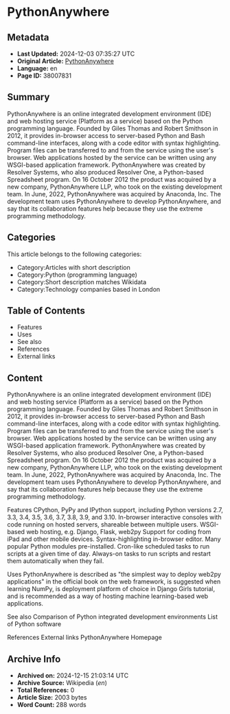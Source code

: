 # PythonAnywhere

## Metadata
- **Last Updated:** 2024-12-03 07:35:27 UTC
- **Original Article:** [PythonAnywhere](https://en.wikipedia.org/wiki/PythonAnywhere)
- **Language:** en
- **Page ID:** 38007831

## Summary
PythonAnywhere is an online integrated development environment (IDE) and web hosting service (Platform as a service) based on the Python programming language.  Founded by Giles Thomas and Robert Smithson in 2012, it provides in-browser access to server-based Python and Bash command-line interfaces, along with a code editor with syntax highlighting.  Program files can be transferred to and from the service using the user's browser.  Web applications hosted by the service can be written using any WSGI-based application framework.
PythonAnywhere was created by Resolver Systems, who also produced Resolver One, a Python-based Spreadsheet program. On 16 October 2012 the product was acquired by a new company, PythonAnywhere LLP, who took on the existing development team.  In June, 2022, PythonAnywhere was acquired by Anaconda, Inc.
The development team uses PythonAnywhere to develop PythonAnywhere, and say that its collaboration features help because they use the extreme programming methodology.

## Categories
This article belongs to the following categories:

- Category:Articles with short description
- Category:Python (programming language)
- Category:Short description matches Wikidata
- Category:Technology companies based in London

## Table of Contents

- Features
- Uses
- See also
- References
- External links

## Content

PythonAnywhere is an online integrated development environment (IDE) and web hosting service (Platform as a service) based on the Python programming language.  Founded by Giles Thomas and Robert Smithson in 2012, it provides in-browser access to server-based Python and Bash command-line interfaces, along with a code editor with syntax highlighting.  Program files can be transferred to and from the service using the user's browser.  Web applications hosted by the service can be written using any WSGI-based application framework.
PythonAnywhere was created by Resolver Systems, who also produced Resolver One, a Python-based Spreadsheet program. On 16 October 2012 the product was acquired by a new company, PythonAnywhere LLP, who took on the existing development team.  In June, 2022, PythonAnywhere was acquired by Anaconda, Inc.
The development team uses PythonAnywhere to develop PythonAnywhere, and say that its collaboration features help because they use the extreme programming methodology.

Features
CPython, PyPy and IPython support, including Python versions 2.7, 3.3, 3.4, 3.5, 3.6, 3.7, 3.8, 3.9, and 3.10.
In-browser interactive consoles with code running on hosted servers, shareable between multiple users.
WSGI-based web hosting, e.g. Django, Flask, web2py
Support for coding from iPad and other mobile devices.
Syntax-highlighting in-browser editor.
Many popular Python modules pre-installed.
Cron-like scheduled tasks to run scripts at a given time of day.
Always-on tasks to run scripts and restart them automatically when they fail.

Uses
PythonAnywhere is described as "the simplest way to deploy web2py applications" in the official book on the web framework, is suggested when learning NumPy, is deployment platform of choice in Django Girls tutorial, and is recommended as a way of  hosting machine learning-based web applications.

See also
Comparison of Python integrated development environments
List of Python software

References
External links
PythonAnywhere Homepage

## Archive Info
- **Archived on:** 2024-12-15 21:03:14 UTC
- **Archive Source:** Wikipedia (_en_)
- **Total References:** 0
- **Article Size:** 2003 bytes
- **Word Count:** 288 words
